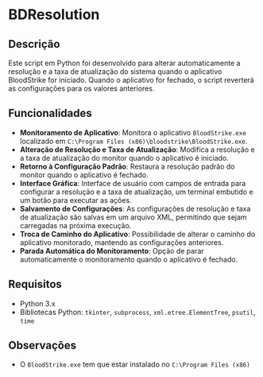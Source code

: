 # BDResolution

## Descrição

Este script em Python foi desenvolvido para alterar automaticamente a resolução e a taxa de atualização do sistema quando o aplicativo BloodStrike for iniciado. Quando o aplicativo for fechado, o script reverterá as configurações para os valores anteriores.

## Funcionalidades

- **Monitoramento de Aplicativo**: Monitora o aplicativo `BloodStrike.exe` localizado em `C:\Program Files (x86)\bloodstrike\BloodStrike.exe`.
- **Alteração de Resolução e Taxa de Atualização**: Modifica a resolução e a taxa de atualização do monitor quando o aplicativo é iniciado.
- **Retorno à Configuração Padrão**: Restaura a resolução padrão do monitor quando o aplicativo é fechado.
- **Interface Gráfica**: Interface de usuário com campos de entrada para configurar a resolução e a taxa de atualização, um terminal embutido e um botão para executar as ações.
- **Salvamento de Configurações**: As configurações de resolução e taxa de atualização são salvas em um arquivo XML, permitindo que sejam carregadas na próxima execução.
- **Troca de Caminho do Aplicativo**: Possibilidade de alterar o caminho do aplicativo monitorado, mantendo as configurações anteriores.
- **Parada Automática do Monitoramento**: Opção de parar automaticamente o monitoramento quando o aplicativo é fechado.

## Requisitos

- Python 3.x
- Bibliotecas Python: `tkinter`, `subprocess`, `xml.etree.ElementTree`, `psutil`, `time`

## Observações

- O `BloodStrike.exe` tem que estar instalado no `C:\Program Files (x86)`

